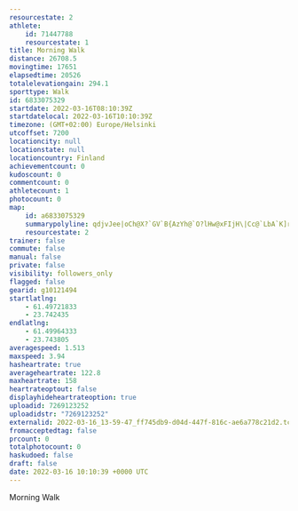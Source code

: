 ```yaml
---
resourcestate: 2
athlete:
    id: 71447788
    resourcestate: 1
title: Morning Walk
distance: 26708.5
movingtime: 17651
elapsedtime: 20526
totalelevationgain: 294.1
sporttype: Walk
id: 6833075329
startdate: 2022-03-16T08:10:39Z
startdatelocal: 2022-03-16T10:10:39Z
timezone: (GMT+02:00) Europe/Helsinki
utcoffset: 7200
locationcity: null
locationstate: null
locationcountry: Finland
achievementcount: 0
kudoscount: 0
commentcount: 0
athletecount: 1
photocount: 0
map:
    id: a6833075329
    summarypolyline: qdjvJee|oCh@X?`GV`B{AzYh@`O?lHw@xFIjH\|Cc@`LbA`K]rZmBdOeClGmErGsDzIvAjCyBdHjBhLeBvBgCfHFb@yEvHwGrTq@~FzAjCkAvJm@zAQfEdA`IvA~DfAl@t@g@FrKn@fAN`Bi@tBJlAbBXfAfFlCA`BtAbAg@vAlG|@vH|@vQvBbO~E|k@s@zP}B~Hj@pBj@Jd@zD`@zI_@Tp@g@eAoNaBw@u@d@M|H`BhZn@bAnA?RxEhAbA_@q@a@xApAbFJ~BaChULpIpA|J?fE`CvUfAjDO`Ap@j@h@zBP|Fi@lDIzEdAhNtAxDVfLnAdDHzCSpJWhCs@k@[z@FjIZhBfBz@t@~DpAvAxFzAfBg@~@tHYbBeBjCkAbGGhFd@fL_AtIv@lKtAnE\fGlAx@UzAkA`Cl@dHnCtI~@~GFzScA`H}D\cDxECxCh@ExCfd@}GtD_BnC]hGqDnV?fLyB|@iBNr@|@J`APvX]|FNhDQ`FmA`@WrEnA`Ch@~CsChQw@l@|@yAl@iFuC{WeA{MgE{[aCReEeQSwATgAeAgD@eLw@kD{@oAkCxAaBnDoCAoEoBkA_BKmBeB[qFoEaFyAeO}@}HkDeOyKwHe@@gVeDeCyAcDdA}OSyEgBeAq@cBaGm@kC|Eu@xFu@DiBcE@oBaCo@mAgEoCaCPkDiDaD@eE}@eDk@kFkA}CgABqAmReFhAqAwImAcEz@{QaAyA?{DlBqIu@{BaBs@sAaGjFqKSQr@aAU`A]OOkJeByEHkFXcAo@oCw@}Uq@kFH_BfA{BDw@SkAh@wAa@iEsAiDU_C^UZsBn@gAC}IfCyCaBeGH}AtCyEd@mB[qCBeEk@u@DiDa@sCdBeDh@p@x@e@r@}BWaDjDqHaD{K\oBxL_UhFhIhCh@zC_B|AeDB}BbAoCt@b@xAsEb@Mz@{C|@u@|@}BGsC~AiBxEqJ?gAwBkFvAzEh@d@bCwE~AsAvBuGd@|@f@Up@aFxAkFw@gBnA}A\}EtCy@bCyCfBoY]s@\sFvAaNl@mBR_DhBeG?kBnAeFDaDl@sAb@uF~AiJVmDMaB^mAs@qEtAyEEaEb@w@~@kNx@{IpAqG@yDfE}ZnDaU|FsP`E_QjBwExAsG~@yAj@yCh@x@r@kAfAEUkAh@cHPaNm@aQoBqLb@gBnCoDo@oLs@{CNcGo@_IZ{@fBs@Q}D
    resourcestate: 2
trainer: false
commute: false
manual: false
private: false
visibility: followers_only
flagged: false
gearid: g10121494
startlatlng:
    - 61.49721833
    - 23.742435
endlatlng:
    - 61.49964333
    - 23.743805
averagespeed: 1.513
maxspeed: 3.94
hasheartrate: true
averageheartrate: 122.8
maxheartrate: 158
heartrateoptout: false
displayhideheartrateoption: true
uploadid: 7269123252
uploadidstr: "7269123252"
externalid: 2022-03-16_13-59-47_ff745db9-d04d-447f-816c-ae6a778c21d2.tcx
fromacceptedtag: false
prcount: 0
totalphotocount: 0
haskudoed: false
draft: false
date: 2022-03-16 10:10:39 +0000 UTC
---
```

Morning Walk
